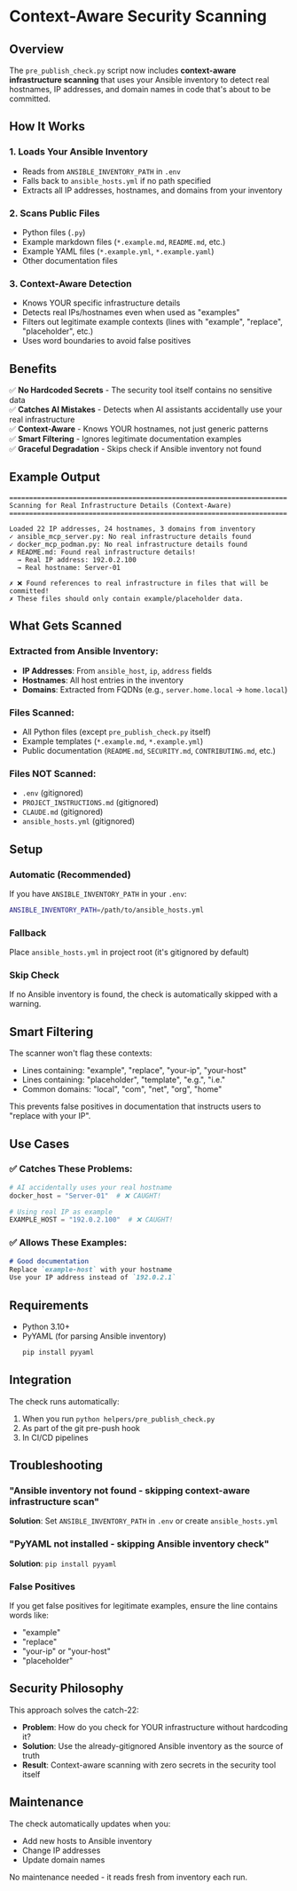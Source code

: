 # Context-Aware Security Scanning

## Overview

The `pre_publish_check.py` script now includes **context-aware infrastructure scanning** that uses your Ansible inventory to detect real hostnames, IP addresses, and domain names in code that's about to be committed.

## How It Works

### 1. **Loads Your Ansible Inventory**
   - Reads from `ANSIBLE_INVENTORY_PATH` in `.env`
   - Falls back to `ansible_hosts.yml` if no path specified
   - Extracts all IP addresses, hostnames, and domains from your inventory

### 2. **Scans Public Files**
   - Python files (`.py`)
   - Example markdown files (`*.example.md`, `README.md`, etc.)
   - Example YAML files (`*.example.yml`, `*.example.yaml`)
   - Other documentation files

### 3. **Context-Aware Detection**
   - Knows YOUR specific infrastructure details
   - Detects real IPs/hostnames even when used as "examples"
   - Filters out legitimate example contexts (lines with "example", "replace", "placeholder", etc.)
   - Uses word boundaries to avoid false positives

## Benefits

✅ **No Hardcoded Secrets** - The security tool itself contains no sensitive data  
✅ **Catches AI Mistakes** - Detects when AI assistants accidentally use your real infrastructure  
✅ **Context-Aware** - Knows YOUR hostnames, not just generic patterns  
✅ **Smart Filtering** - Ignores legitimate documentation examples  
✅ **Graceful Degradation** - Skips check if Ansible inventory not found

## Example Output

```
======================================================================
Scanning for Real Infrastructure Details (Context-Aware)
======================================================================

Loaded 22 IP addresses, 24 hostnames, 3 domains from inventory
✓ ansible_mcp_server.py: No real infrastructure details found
✓ docker_mcp_podman.py: No real infrastructure details found
✗ README.md: Found real infrastructure details!
  → Real IP address: 192.0.2.100
  → Real hostname: Server-01

✗ ❌ Found references to real infrastructure in files that will be committed!
✗ These files should only contain example/placeholder data.
```

## What Gets Scanned

### Extracted from Ansible Inventory:
- **IP Addresses**: From `ansible_host`, `ip`, `address` fields
- **Hostnames**: All host entries in the inventory
- **Domains**: Extracted from FQDNs (e.g., `server.home.local` → `home.local`)

### Files Scanned:
- All Python files (except `pre_publish_check.py` itself)
- Example templates (`*.example.md`, `*.example.yml`)
- Public documentation (`README.md`, `SECURITY.md`, `CONTRIBUTING.md`, etc.)

### Files NOT Scanned:
- `.env` (gitignored)
- `PROJECT_INSTRUCTIONS.md` (gitignored)
- `CLAUDE.md` (gitignored)
- `ansible_hosts.yml` (gitignored)

## Setup

### Automatic (Recommended)
If you have `ANSIBLE_INVENTORY_PATH` in your `.env`:
```bash
ANSIBLE_INVENTORY_PATH=/path/to/ansible_hosts.yml
```

### Fallback
Place `ansible_hosts.yml` in project root (it's gitignored by default)

### Skip Check
If no Ansible inventory is found, the check is automatically skipped with a warning.

## Smart Filtering

The scanner won't flag these contexts:
- Lines containing: "example", "replace", "your-ip", "your-host"
- Lines containing: "placeholder", "template", "e.g.", "i.e."
- Common domains: "local", "com", "net", "org", "home"

This prevents false positives in documentation that instructs users to "replace with your IP".

## Use Cases

### ✅ Catches These Problems:
```python
# AI accidentally uses your real hostname
docker_host = "Server-01"  # ❌ CAUGHT!

# Using real IP as example
EXAMPLE_HOST = "192.0.2.100"  # ❌ CAUGHT!
```

### ✅ Allows These Examples:
```markdown
# Good documentation
Replace `example-host` with your hostname
Use your IP address instead of `192.0.2.1`
```

## Requirements

- Python 3.10+
- PyYAML (for parsing Ansible inventory)
  ```bash
  pip install pyyaml
  ```

## Integration

The check runs automatically:
1. When you run `python helpers/pre_publish_check.py`
2. As part of the git pre-push hook
3. In CI/CD pipelines

## Troubleshooting

### "Ansible inventory not found - skipping context-aware infrastructure scan"
**Solution**: Set `ANSIBLE_INVENTORY_PATH` in `.env` or create `ansible_hosts.yml`

### "PyYAML not installed - skipping Ansible inventory check"
**Solution**: `pip install pyyaml`

### False Positives
If you get false positives for legitimate examples, ensure the line contains words like:
- "example"
- "replace"
- "your-ip" or "your-host"
- "placeholder"

## Security Philosophy

This approach solves the catch-22:
- **Problem**: How do you check for YOUR infrastructure without hardcoding it?
- **Solution**: Use the already-gitignored Ansible inventory as the source of truth
- **Result**: Context-aware scanning with zero secrets in the security tool itself

## Maintenance

The check automatically updates when you:
- Add new hosts to Ansible inventory
- Change IP addresses
- Update domain names

No maintenance needed - it reads fresh from inventory each run.
